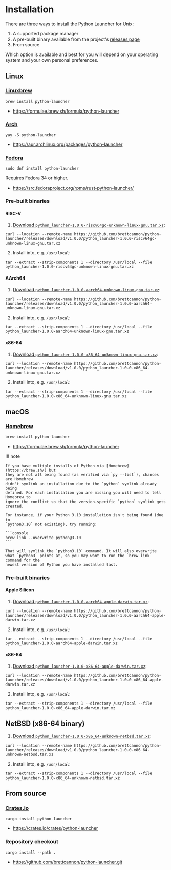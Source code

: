 # Installation

<!-- [[[cog

import cog

download_template = """
1. [Download `python_launcher-{version}-{platform}.tar.xz`](https://github.com/brettcannon/python-launcher/releases/download/{tag}/python_launcher-{version}-{platform}.tar.xz):

```
curl --location --remote-name https://github.com/brettcannon/python-launcher/releases/download/{tag}/python_launcher-{version}-{platform}.tar.xz
```

2. Install into, e.g. `/usr/local`:

```
tar --extract --strip-components 1 --directory /usr/local --file python_launcher-{version}-{platform}.tar.xz
```
"""

def platform_download(platform):
    instructions = download_template.format(tag=TAG, version=VERSION,
                                            platform=platform)
    cog.outl(instructions)

]]] -->

<!-- [[[end]]] -->

There are three ways to install the Python Launcher for Unix:

1. A supported package manager
2. A pre-built binary available from the project's [releases page](https://github.com/brettcannon/python-launcher/releases)
3. From source

Which option is available and best for you will depend on your operating system and your own personal preferences.

## Linux

### [Linuxbrew](https://docs.brew.sh/Homebrew-on-Linux)

```console
brew install python-launcher
```

- https://formulae.brew.sh/formula/python-launcher

### [Arch](https://archlinux.org/)

```console
yay -S python-launcher
```

- https://aur.archlinux.org/packages/python-launcher

### [Fedora](https://getfedora.org/)

```console
sudo dnf install python-launcher
```

Requires Fedora 34 or higher.

- https://src.fedoraproject.org/rpms/rust-python-launcher/

### Pre-built binaries

#### RISC-V
<!-- [[[cog
platform_download("riscv64gc-unknown-linux-gnu")
]]] -->
1. [Download `python_launcher-1.0.0-riscv64gc-unknown-linux-gnu.tar.xz`](https://github.com/brettcannon/python-launcher/releases/download/v1.0.0/python_launcher-1.0.0-riscv64gc-unknown-linux-gnu.tar.xz):

```console
curl --location --remote-name https://github.com/brettcannon/python-launcher/releases/download/v1.0.0/python_launcher-1.0.0-riscv64gc-unknown-linux-gnu.tar.xz
```

2. Install into, e.g. `/usr/local`:

```console
tar --extract --strip-components 1 --directory /usr/local --file python_launcher-1.0.0-riscv64gc-unknown-linux-gnu.tar.xz
```
<!-- [[[end]]] -->

#### AArch64
<!-- [[[cog
platform_download("aarch64-unknown-linux-gnu")
]]] -->
1. [Download `python_launcher-1.0.0-aarch64-unknown-linux-gnu.tar.xz`](https://github.com/brettcannon/python-launcher/releases/download/v1.0.0/python_launcher-1.0.0-aarch64-unknown-linux-gnu.tar.xz):

```console
curl --location --remote-name https://github.com/brettcannon/python-launcher/releases/download/v1.0.0/python_launcher-1.0.0-aarch64-unknown-linux-gnu.tar.xz
```

2. Install into, e.g. `/usr/local`:

```console
tar --extract --strip-components 1 --directory /usr/local --file python_launcher-1.0.0-aarch64-unknown-linux-gnu.tar.xz
```
<!-- [[[end]]] -->

#### x86-64
<!-- [[[cog
platform_download("x86_64-unknown-linux-gnu")
]]] -->
1. [Download `python_launcher-1.0.0-x86_64-unknown-linux-gnu.tar.xz`](https://github.com/brettcannon/python-launcher/releases/download/v1.0.0/python_launcher-1.0.0-x86_64-unknown-linux-gnu.tar.xz):

```console
curl --location --remote-name https://github.com/brettcannon/python-launcher/releases/download/v1.0.0/python_launcher-1.0.0-x86_64-unknown-linux-gnu.tar.xz
```

2. Install into, e.g. `/usr/local`:

```console
tar --extract --strip-components 1 --directory /usr/local --file python_launcher-1.0.0-x86_64-unknown-linux-gnu.tar.xz
```
<!-- [[[end]]] -->

## macOS

### [Homebrew](https://brew.sh/)

```console
brew install python-launcher
```

- https://formulae.brew.sh/formula/python-launcher

!!! note

    If you have multiple installs of Python via [Homebrew](https://brew.sh/) but
    they are not all being found (as verified via `py --list`), chances are Homebrew
    didn't symlink an installation due to the `python` symlink already being
    defined. For each installation you are missing you will need to tell Homebrew to
    ignore the conflict so that the version-specific `python` symlink gets created.

    For instance, if your Python 3.10 installation isn't being found (due to
    `python3.10` not existing), try running:

    ```console
    brew link --overwrite python@3.10
    ```

    That will symlink the `python3.10` command. It will also overwrite
    what `python3` points at, so you may want to run the `brew link` command for the
    newest version of Python you have installed last.


### Pre-built binaries

#### Apple Silicon
<!-- [[[cog
platform_download("aarch64-apple-darwin")
]]] -->
1. [Download `python_launcher-1.0.0-aarch64-apple-darwin.tar.xz`](https://github.com/brettcannon/python-launcher/releases/download/v1.0.0/python_launcher-1.0.0-aarch64-apple-darwin.tar.xz):

```
curl --location --remote-name https://github.com/brettcannon/python-launcher/releases/download/v1.0.0/python_launcher-1.0.0-aarch64-apple-darwin.tar.xz
```

2. Install into, e.g. `/usr/local`:

```
tar --extract --strip-components 1 --directory /usr/local --file python_launcher-1.0.0-aarch64-apple-darwin.tar.xz
```
<!-- [[[end]]] -->

#### x86-64
<!-- [[[cog
platform_download("x86_64-apple-darwin")
]]] -->
1. [Download `python_launcher-1.0.0-x86_64-apple-darwin.tar.xz`](https://github.com/brettcannon/python-launcher/releases/download/v1.0.0/python_launcher-1.0.0-x86_64-apple-darwin.tar.xz):

```
curl --location --remote-name https://github.com/brettcannon/python-launcher/releases/download/v1.0.0/python_launcher-1.0.0-x86_64-apple-darwin.tar.xz
```

2. Install into, e.g. `/usr/local`:

```
tar --extract --strip-components 1 --directory /usr/local --file python_launcher-1.0.0-x86_64-apple-darwin.tar.xz
```
<!-- [[[end]]] -->

## NetBSD (x86-64 binary)
<!-- [[[cog
platform_download("x86_64-unknown-netbsd")
]]] -->
1. [Download `python_launcher-1.0.0-x86_64-unknown-netbsd.tar.xz`](https://github.com/brettcannon/python-launcher/releases/download/v1.0.0/python_launcher-1.0.0-x86_64-unknown-netbsd.tar.xz):

```
curl --location --remote-name https://github.com/brettcannon/python-launcher/releases/download/v1.0.0/python_launcher-1.0.0-x86_64-unknown-netbsd.tar.xz
```

2. Install into, e.g. `/usr/local`:

```
tar --extract --strip-components 1 --directory /usr/local --file python_launcher-1.0.0-x86_64-unknown-netbsd.tar.xz
```
<!-- [[[end]]] -->

## From source

### [Crates.io](https://crates.io)

```console
cargo install python-launcher
```

- https://crates.io/crates/python-launcher

### Repository checkout

```console
cargo install --path .
```

- https://github.com/brettcannon/python-launcher.git
